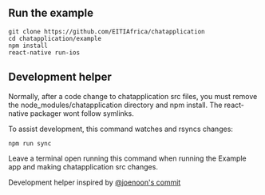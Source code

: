 ## Run the example

```
git clone https://github.com/EITIAfrica/chatapplication
cd chatapplication/example
npm install
react-native run-ios
```

## Development helper

Normally, after a code change to chatapplication src files, you must remove the node_modules/chatapplication directory and npm install. The react-native packager wont follow symlinks.

To assist development, this command watches and rsyncs changes:

```
npm run sync
```

Leave a terminal open running this command when running the Example app and making chatapplication src changes.


Development helper inspired by [@joenoon's commit](https://github.com/aksonov/react-native-router-flux/commit/ba85007a36b1d317e9114b9cd46086f4aba9d142)
